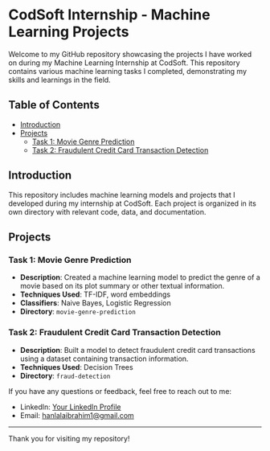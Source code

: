 # CodSoft Internship - Machine Learning Projects

Welcome to my GitHub repository showcasing the projects I have worked on during my Machine Learning Internship at CodSoft. This repository contains various machine learning tasks I completed, demonstrating my skills and learnings in the field.

## Table of Contents

- [Introduction](#introduction)
- [Projects](#projects)
  - [Task 1: Movie Genre Prediction](#task-1-movie-genre-prediction)
  - [Task 2: Fraudulent Credit Card Transaction Detection](#task-2-fraudulent-credit-card-transaction-detection)

## Introduction

This repository includes machine learning models and projects that I developed during my internship at CodSoft. Each project is organized in its own directory with relevant code, data, and documentation.

## Projects

### Task 1: Movie Genre Prediction

- **Description**: Created a machine learning model to predict the genre of a movie based on its plot summary or other textual information.
- **Techniques Used**: TF-IDF, word embeddings
- **Classifiers**: Naive Bayes, Logistic Regression
- **Directory**: `movie-genre-prediction`

### Task 2: Fraudulent Credit Card Transaction Detection

- **Description**: Built a model to detect fraudulent credit card transactions using a dataset containing transaction information.
- **Techniques Used**: Decision Trees
- **Directory**: `fraud-detection`

If you have any questions or feedback, feel free to reach out to me:

- LinkedIn: [Your LinkedIn Profile](https://www.linkedin.com/in/hanlala-ibrahim/)
- Email: hanlalaibrahim1@gmail.com

---

Thank you for visiting my repository!
